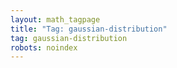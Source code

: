```yaml
---
layout: math_tagpage
title: "Tag: gaussian-distribution"
tag: gaussian-distribution
robots: noindex
---
```

